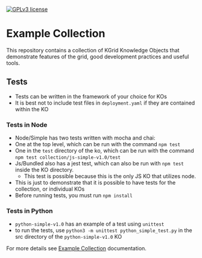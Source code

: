 [![GPLv3 license](https://img.shields.io/badge/License-GPLv3-blue.svg)](http://perso.crans.org/besson/LICENSE.html)
# Example Collection
This repository contains a collection of KGrid Knowledge Objects that demonstrate features
of the grid, good development practices and useful tools.

## Tests
- Tests can be written in the framework of your choice for KOs
- It is best not to include test files in `deployment.yaml` if they are contained within the KO
### Tests in Node
  - Node/Simple has two tests written with mocha and chai: 
  - One at the top level, which can be run with the command `npm test`
  - One in the `test` directory of the ko, which can be run with the command `npm test collection/js-simple-v1.0/test`
  - Js/Bundled also has a jest test, which can also be run with `npm test` inside the KO directory.
    - This test is possible because this is the only JS KO that utilizes node.
  - This is just to demonstrate that it is possible to have tests for the collection, or individual KOs
  - Before running tests, you must run `npm install`
### Tests in Python
  - `python-simple-v1.0` has an example of a test using `unittest`
  - to run the tests, use `python3 -m unittest python_simple_test.py` in the src directory of the `python-simple-v1.0` KO

For more details see [Example Collection](https://kgrid-objects.github.io/example-collection/) documentation.
